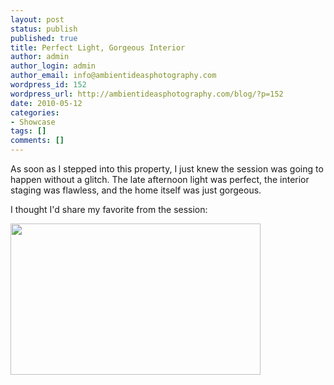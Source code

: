 ```yaml
---
layout: post
status: publish
published: true
title: Perfect Light, Gorgeous Interior
author: admin
author_login: admin
author_email: info@ambientideasphotography.com
wordpress_id: 152
wordpress_url: http://ambientideasphotography.com/blog/?p=152
date: 2010-05-12
categories:
- Showcase
tags: []
comments: []
---
```

As soon as I stepped into this property, I just knew the session was going to happen without a glitch. The late afternoon light was perfect, the interior staging was flawless, and the home itself was just gorgeous.

I thought I'd share my favorite from the session:

<img class="aligncenter size-full wp-image-151" title="07" src="http://ambientideasphotography.com/blog/wp-content/uploads/2010/05/071.jpg" alt="" width="400" height="242" />
